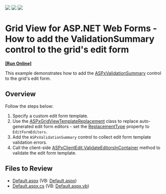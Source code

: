 <!-- default badges list -->
![](https://img.shields.io/endpoint?url=https://codecentral.devexpress.com/api/v1/VersionRange/128537681/15.1.3%2B)
[![](https://img.shields.io/badge/Open_in_DevExpress_Support_Center-FF7200?style=flat-square&logo=DevExpress&logoColor=white)](https://supportcenter.devexpress.com/ticket/details/E3982)
[![](https://img.shields.io/badge/📖_How_to_use_DevExpress_Examples-e9f6fc?style=flat-square)](https://docs.devexpress.com/GeneralInformation/403183)
<!-- default badges end -->
# Grid View for ASP.NET Web Forms - How to add the ValidationSummary control to the grid's edit form 
<!-- run online -->
**[[Run Online]](https://codecentral.devexpress.com/e3982/)**
<!-- run online end -->

This example demonstrates how to add the [ASPxValidationSummary](https://docs.devexpress.com/AspNet/DevExpress.Web.ASPxValidationSummary) control to the grid's edit form.

## Overview

Follow the steps below:

1. Specify a custom edit form template.
2. Use the [ASPxGridViewTemplateReplacement](https://docs.devexpress.com/AspNet/DevExpress.Web.ASPxGridViewTemplateReplacement) class to replace auto-generated edit form editors - set the [ReplacementType](https://docs.devexpress.com/AspNet/DevExpress.Web.ASPxGridViewTemplateReplacement.ReplacementType) property to `EditFormEditors`.
3. Add the `ASPxValidationSummary` control to collect edit form template validation errors.
4. Call the client-side [ASPxClientEdit.ValidateEditorsInContainer](https://docs.devexpress.com/AspNet/js-ASPxClientEdit.ValidateEditorsInContainer.static(container)) method to validate the edit form template.

## Files to Review

* [Default.aspx](./CS/WebSite/Default.aspx) (VB: [Default.aspx](./VB/WebSite/Default.aspx))
* [Default.aspx.cs](./CS/WebSite/Default.aspx.cs) (VB: [Default.aspx.vb](./VB/WebSite/Default.aspx.vb))

